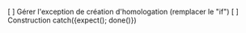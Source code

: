 [ ] Gérer l'exception de création d'homologation (remplacer le "if")
[ ] Construction catch({expect(); done()})
